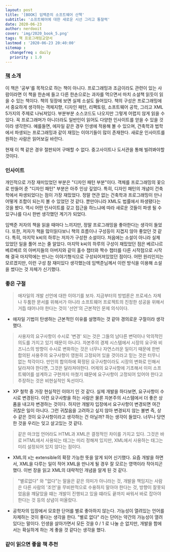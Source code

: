 ```yaml
---
layout: post
title: '[BOOK] 임백준의 소프트웨어 산책'
subtitle: '소프트웨어에 대한 새로운 시선 그리고 통찰력'
date: 2020-06-23
author: nerdooit
cover: 'img/2020_book_5.png'
tags: 책 프로그래밍교양서
lastmod : '2020-06-23 20:40:00'
sitemap :
  changefreq : daily
  priority : 1.0
---
```


### [책](https://www.aladin.co.kr/shop/wproduct.aspx?ItemId=564215) 소개
이 책은 '공부'를 목적으로 하는 책이 아니다. 프로그래밍과 조금이라도 관련이 있는
사람이라면 이 책을 한손에 들고 다른 한손으로는 과자를 먹으면서 마치 소설책
읽듯이 읽을 수 있는 책이다. 책의 뒷장에 보면 실제 소설도 들어있다. 책의 구성은
프로그래밍에서 중요하게 생각하는 객체지향, 디자인 패턴, 리팩토링, 소프트웨어
공학, 그리고 XML 5가지의 주제로 나눠져있다. 부분부분 소스코드도 나오지만 그렇게
어렵지 않게 읽을 수 있다. 꼭 프로그래머가 아니더라도 일반인이 읽어도 다양한
인사이트를 얻을 수 있을 것이라 생각한다. 예를들면, 에자일 같은 경우 인생에
적용해 볼 수 있으며, 건축학과 법학에서 파생되는 프로그래밍과 같이 재밌는
이야기들이 많이 존재한다. 새로운 인사이트를 원하는 사람은 읽어보길 바란다.

현재 이 책 같은 경우 절판되어 구매할 수 없다. 중고사이트나 도서관을 통해
빌려봐야할 것이다.

### 인사이트
개인적으로 가장 재미있었던 부분은 "디자인 패턴 부분"이다. 객체를 프로그래밍의
꽃으로 만들어 준 "디자인 패턴" 부분은 아주 인상 깊었다. 특히, 디자인 패턴의
개념이 건축학에서 파생되었다는 점이 가장 재밌었다. 정말 연관 없는 건축학과
프로그래밍이 만나 어떻게 조합이 되는지 볼 수 있었던 것 같다. 뿐만아니라 XML도
법률에서 파생됐다는 것을 봤다. 역시 어떤 인사이트를 갖고 접근을 하느냐에 따라
새로운 것들이 파생 될 수 있구나를 다시 한번 생각했던 계기가 되었다.

임백준 저자의 책을 읽을 때마다 느끼지만, 정말 프로그래밍을 좋아한다는 생각이
들었다. 또한, 저자가 책을 많이읽다보니 책의 흐름이나 구성등이 지겹지 않아 좋았던
것 같다. 특히, 마지막 k씨의 하루는 저자가 구성한 소설이다. 처음에는 소설이
아니라 실제 있었던 일을 풀어 쓰는 줄 알았다. 마지막 k씨의 하루의 구성이 재밌었던
점은 베르나르베르베르 의 아버지들의 아버지와 같이 홀수 챕터와 짝수 챕터를 다른
시작점으로 시작해 결국 마지막에는 만나는 이야기형식으로 구성되어져있었던 점이다.
어떤 원리인지는 모르겠지만, 이런 구성 참 재미있다 생각했는데 임백준님께서 이런
방식을 이용해 소설을 썼다는 것 자체가 신기했다.

### 좋은 구절
> 애자일의 개발 선언에 대한 이야기를 보자. 지금부터의 방법론은 프로세스 자체나
> 두툼한 문서를 위해서가 아니라 소프트웨어 프로젝트의 진정한 성공을 위해서
> 거듭 태어나야 한다는 것이 '선언'의 근본적인 문제 의식이다.

- 애자일 기법이 탄생하는 근본적인 이유를 설명하는 것 같아 경의로운 구절이라
생각했다.

> 사용자의 요구사항이 수시로 '변경' 되는 것은 그들의 남다른 변덕이나 악의적인
> 의도를 가지고 있기 때문이 아니다. 자본주의 경제 시스템에서 시장의 요구와
> 비즈니스의 방향이 수시로 변화하는 것은 너무나 자연스러운 일이기 때문에 한번
> 합의된 사용주의 요구사항이 영원히 고정되어 있을 것이라고 믿는 것은 터무니 없는
> 착각이다. 만인의 합의하에 확정된 요구사항이라도 시장의 변화로 인해서
> 달라져야 한다면, 그것은 달라져야한다. 어제의 요구사항에 기초해서 이미
> 소프트웨어를 설계하고 구현까지 마쳤기 떄문에 요구사항이 고정되어 있어야 한다고
> 주장하는 것은 비현실적인 독선이다.

- XP 철학 중 가장 현실적인 이야기 인 것 같다. 실제 개발을 하다보면, 요구사항이
수시로 변경된다. 이런 요구사항을 하는 사람은 물론 자본주의 시스템에서 더 좋은
상품을 내고자 변경하는 것이다. 하지만 개발자 입장에서 요구사항이 변경되면 여간
귀찮은 일이 아니다. 그런 귀찮음을 고려하고 싶지 않아 변경되지 않는 불변 즉, 상수
같은 것이 요구사항이라고 생각하는 건 아닐까? 하는 생각이 들었다. 너무나 당연한
것을 우리는 잊고 살고있는 것 같다.

> 같은 마크업 언어라도 HTML과 XML은 결정적인 차이를 가지고 있다. 그것은 바로
> HTML에서 사용되는 태그는 미리 정해져 있지만, XML에서 사용하는 태그는 미리
> 설정되어 있지 않다는 점이다.

- XML의 x는 extensible의 확장 가능한 뜻을 알게 되어 신기했다. 요즘 개발을
하면서, XML을 다루는 일이 적어 XML을 만나게 될 경우 잘 모르는 영역이라 작아지곤
했다. 이번 장을 읽고 XML의 대략적인 개념을 알게 된 것 같다.

> "별로없다" 와 "없다"는 말을은 같은 의미가 아니라는 것, 개발을 책임지는 사람은
> 다른 사람의 '조언'을 무비판적으로 수용하지 말아야 한다는 것, 방향이
> 잘못되었음을 꺠달았을 떄는 개발이 진행되고 있을 떄라도 끝까지 싸워서 바로
> 잡아야 한다는 것 등의 상념이 떠올랐다.

- 공학자의 입장에서 모호한 단어를 별로 좋아하지 않는다. 가능성이 열려있는 언어를
자제하는 것이 좋다는 생각을 한다. "별로 없다" 라는 단어는 약간의 가능성이
열려있다는 말이다. 인생을 살아가면서 모든 것을 0 / 1 로 나눌 순 없지만, 개발을
함에서는 확실하게 하는 게 좋을 것 같다는 생각을 했다.

### 같이 읽으면 좋을 책 추천
